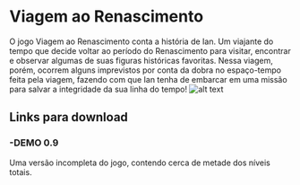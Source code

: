 
# Viagem ao Renascimento

  O jogo Viagem ao Renascimento conta a história de Ian. Um viajante do tempo que decide voltar ao período do Renascimento para visitar, encontrar e observar algumas de suas figuras históricas favoritas.
  Nessa viagem, porém, ocorrem alguns imprevistos por conta da dobra no espaço-tempo feita pela viagem, fazendo com que Ian tenha de embarcar em uma missão para salvar a integridade da sua linha do tempo!
![alt text](https://m.media-amazon.com/images/I/51H+Gwk9zvL._AC_SX425_.jpg)

## Links para download

### -DEMO 0.9
  Uma versão incompleta do jogo, contendo cerca de metade dos níveis totais.
